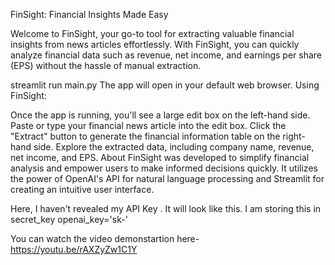 FinSight: Financial Insights Made Easy

Welcome to FinSight, your go-to tool for extracting valuable financial insights from news articles effortlessly. With FinSight, you can quickly analyze financial data such as revenue, net income, and earnings per share (EPS) without the hassle of manual extraction.

streamlit run main.py
The app will open in your default web browser.
Using FinSight:

Once the app is running, you'll see a large edit box on the left-hand side.
Paste or type your financial news article into the edit box.
Click the "Extract" button to generate the financial information table on the right-hand side.
Explore the extracted data, including company name, revenue, net income, and EPS.
About
FinSight was developed to simplify financial analysis and empower users to make informed decisions quickly. It utilizes the power of OpenAI's API for natural language processing and Streamlit for creating an intuitive user interface.

Here, I haven't revealed my API Key . It will look like this. I am storing this in secret_key
openai_key='sk-'

You can watch the video demonstartion here- https://youtu.be/rAXZyZw1C1Y
